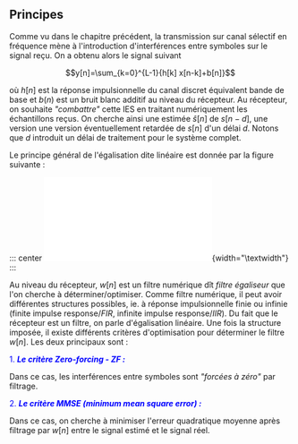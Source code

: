 ## Principes

Comme vu dans le chapitre précédent, la transmission sur canal sélectif en fréquence mène à l'introduction d'interférences entre symboles sur le
signal reçu. On a obtenu alors le signal suivant

$$y[n]=\sum_{k=0}^{L-1}{h[k] x[n-k]+b[n]}$$ 

où $h[n]$ est la réponse impulsionnelle du canal discret équivalent bande de base et $b(n)$ est
un bruit blanc additif au niveau du récepteur. Au récepteur, on souhaite
*"combattre"* cette IES en traitant numériquement les échantillons
reçus. On cherche ainsi une estimée $\hat{s}[n]$ de $s[n-d]$, une
version une version éventuellement retardée de $s[n]$ d'un délai $d$.
Notons que $d$ introduit un délai de traitement pour le système complet.

Le principe général de l'égalisation dite linéaire est donnée par la
figure suivante :

::: center
![Chaine pour égalisation
linéaire](canalegallin.pdf){width="\\textwidth"}
:::

Au niveau du récepteur, $w[n]$ est un filtre numérique dît *filtre égaliseur* que
l'on cherche à déterminer/optimiser. Comme filtre numérique, il peut
avoir différentes structures possibles, ie. à réponse impulsionnelle
finie ou infinie (finite impulse response/*FIR*, infinite impulse
response/*IIR*). Du fait que le récepteur est un filtre, on parle
d'égalisation linéaire. Une fois la structure imposée, il existe
différents critères d'optimisation pour déterminer le filtre $w[n]$. Les
deux principaux sont :  

<span style="color: blue">1.   ***Le critère Zero-forcing - ZF :*** </span>  
    
Dans ce cas, les interférences entre symboles sont *"forcées à zéro"* par filtrage.  
    

<span style="color: blue">2.   ***Le critère MMSE (minimum mean square error) :*** </span>  
    
Dans ce cas, on cherche à minimiser l'erreur quadratique moyenne après filtrage par $w[n]$ entre le signal estimé et le signal réel.
